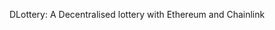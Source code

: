 DLottery: A Decentralised lottery with Ethereum and Chainlink                                                                                                                                                   

